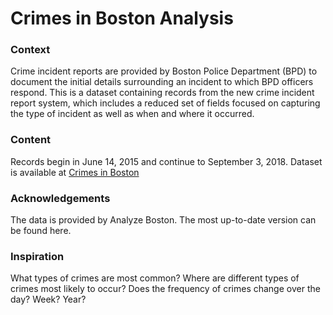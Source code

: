 # Crimes in Boston Analysis
### Context
Crime incident reports are provided by Boston Police Department (BPD) to document the initial details surrounding an incident to which BPD officers respond. This is a dataset containing records from the new crime incident report system, which includes a reduced set of fields focused on capturing the type of incident as well as when and where it occurred.

### Content
Records begin in June 14, 2015 and continue to September 3, 2018.
Dataset is available at [Crimes in Boston](https://www.kaggle.com/AnalyzeBoston/crimes-in-boston)

### Acknowledgements
The data is provided by Analyze Boston. The most up-to-date version can be found here.

### Inspiration
What types of crimes are most common?
Where are different types of crimes most likely to occur?
Does the frequency of crimes change over the day? Week? Year?

